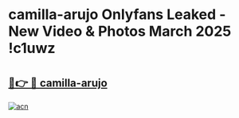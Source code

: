 # camilla-arujo Onlyfans Leaked - New Video & Photos March 2025 !c1uwz

# <h2><a href="https://o57e5r.iuczelnia.edu.pl?title=camilla-arujo&ref=c1uwz">🔗👉 🔴 camilla-arujo</a></h2>

[![acn](https://github.com/user-attachments/assets/0f9c940e-d8b0-45ae-aac7-cd30a18b3e1c)](https://o57e5r.iuczelnia.edu.pl?title=camilla-arujo&ref=c1uwz)

